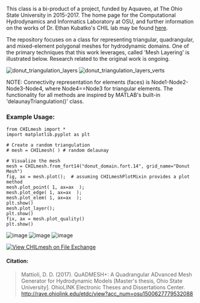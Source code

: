 This class is a bi-product of a project, funded by Aquaveo, at The Ohio State University in 2015-2017. The home page for the Computational Hydrodynamics and Informatics Laboratory at OSU, and further information on the works of Dr. Ethan Kubatko's CHIL lab may be found [here](https://ceg.osu.edu/projects-software-computational-hydrodynamics-and-informatics-lab).

The repository focuses on a class for representing triangular, quadrangular, and mixed-element polygonal meshes for hydrodynamic domains. One of the primary techniques that this work leverages, called 'Mesh Layering' is illustrated below. Research related to the original work is ongoing.

![donut_triangulation_layers](https://github.com/user-attachments/assets/5911a256-7e91-4634-91d3-b4ddc5054bbd)
![donut_triangulation_layers_verts](https://github.com/user-attachments/assets/1da016bc-ef71-48bc-a563-f7d5022b98ed)
 

NOTE: Connectivity representation for elements (faces) is Node1-Node2-Node3-Node4, where Node4==Node3 for triangular elements. The functionality for all methods are inspired by MATLAB's built-in 'delaunayTriangulation()' class.


### Example Usage:
```
from CHILmesh import *
import matplotlib.pyplot as plt

# Create a random triangulation
# mesh = CHILmesh( ) # random delaunay

# Visualize the mesh
mesh = CHILmesh.from_fort14("donut_domain.fort.14", grid_name="Donut Mesh")
fig, ax = mesh.plot();  # assuming CHILmeshPlotMixin provides a plot method
mesh.plot_point( 1, ax=ax  );
mesh.plot_edge( 1, ax=ax  );
mesh.plot_elem( 1, ax=ax  );
plt.show()
mesh.plot_layer();
plt.show()
fix, ax = mesh.plot_quality()
plt.show()
```
![image](https://github.com/user-attachments/assets/5abb94b1-6a25-4afa-a487-7352ada0be22)
![image](https://github.com/user-attachments/assets/531c9e68-b2e8-4024-944b-d5fcefd3ddbb)
![image](https://github.com/user-attachments/assets/22e9eae0-e637-458a-bd37-3f7fa7171693)


[![View CHILmesh on File Exchange](https://www.mathworks.com/matlabcentral/images/matlab-file-exchange.svg)](https://www.mathworks.com/matlabcentral/fileexchange/135632-chilmesh)

#### Citation:
> Mattioli, D. D. (2017). QuADMESH+: A Quadrangular ADvanced Mesh Generator for Hydrodynamic Models [Master's thesis, Ohio State University]. OhioLINK Electronic Theses and Dissertations Center. http://rave.ohiolink.edu/etdc/view?acc_num=osu1500627779532088
